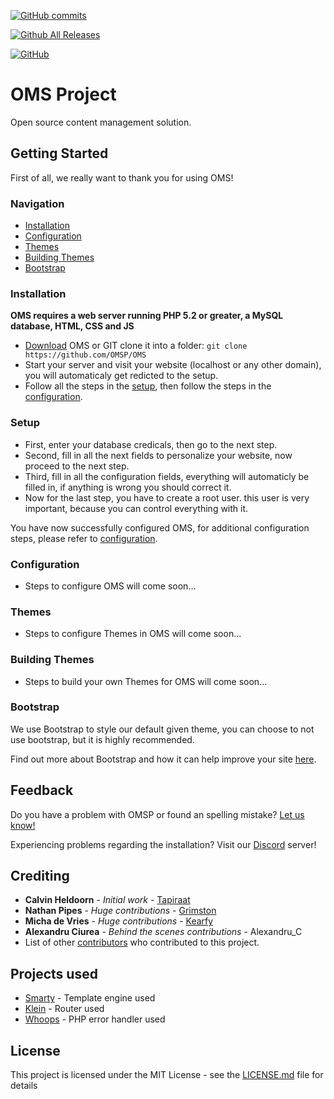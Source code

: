 [![GitHub commits](https://img.shields.io/github/commits-since/OMSP/OMS/1.0.0.svg)](https://github.com/OMSP/OMS)

[![Github All Releases](https://img.shields.io/github/downloads/OMSP/OMS/total.svg)](https://github.com/OMSP/OMS/)

[![GitHub](https://img.shields.io/github/license/mashape/apistatus.svg)](https://github.com/OMSP/OMS/)


# OMS Project

Open source content management solution.

## Getting Started

First of all, we really want to thank you for using OMS!

### Navigation
* [Installation](#installation)
* [Configuration](#configuration)
* [Themes](#themes)
* [Building Themes](#building-themes)
* [Bootstrap](#bootstrap)

### Installation

**OMS requires a web server running PHP 5.2 or greater, a MySQL database, HTML, CSS and JS**
* [Download](https://github.com/OMSP/OMS/archive/master.zip) OMS or GIT clone it into a folder: ```git clone   https://github.com/OMSP/OMS```
* Start your server and visit your website (localhost or any other domain), you will automaticaly get redicted to the setup.
* Follow all the steps in the [setup](#setup), then follow the steps in the [configuration](#configuration).

### Setup

* First, enter your database credicals, then go to the next step.
* Second, fill in all the next fields to personalize your website, now proceed to the next step.
* Third, fill in all the configuration fields, everything will automaticly be filled in, if anything is wrong you should correct it.
* Now for the last step, you have to create a root user. this user is very important, because you can control everything with it.

You have now successfully configured OMS, for additional configuration steps, please refer to [configuration](#configuration).

### Configuration

* Steps to configure OMS will come soon...

### Themes

* Steps to configure Themes in OMS will come soon...

### Building Themes

* Steps to build your own Themes for OMS will come soon...

### Bootstrap

We use Bootstrap to style our default given theme, you can choose to not use bootstrap, but it is highly recommended.

Find out more about Bootstrap and how it can help improve your site [here](https://getbootstrap.com).

## Feedback

Do you have a problem with OMSP or found an spelling mistake? [Let us know!](https://omsp.org/feedback)

Experiencing problems regarding the installation? Visit our [Discord](https://discord.gg/SKvWQVb) server!

## Crediting

* **Calvin Heldoorn** - *Initial work* - [Tapiraat](https://calvin.ws)
* **Nathan Pipes** - *Huge contributions* - [Grimston](https://aussiehostingservices.com)
* **Micha de Vries** - *Huge contributions* - [Kearfy](https://mystem.tk)
* **Alexandru Ciurea** - *Behind the scenes contributions* - Alexandru_C
* List of other [contributors](https://github.com/OMSP/OMS/contributors) who contributed to this project.

## Projects used

* [Smarty](https://smarty.net) - Template engine used
* [Klein](https://github.com/klein/klein.php) - Router used
* [Whoops](https://github.com/filp/whoops) - PHP error handler used

## License

This project is licensed under the MIT License - see the [LICENSE.md](LICENSE) file for details
